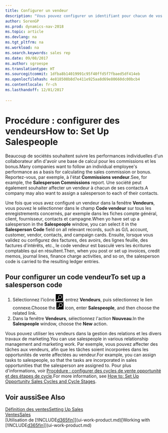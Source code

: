 ```yaml
---
title: Configurer un vendeur
description: "Vous pouvez configurer un identifiant pour chacun de vos vendeurs, afin de pouvoir suivre les performances de la personne ou affecter un vendeur à un contact."
author: SorenGP
ms.prod: dynamics-nav-2018
ms.topic: article
ms.devlang: na
ms.tgt_pltfrm: na
ms.workload: na
ms.search.keywords: sales rep
ms.date: 09/08/2017
ms.author: sgroespe
ms.translationtype: HT
ms.sourcegitcommit: 1dfba8b14019991c95f40ffd5f7fbaed5df414eb
ms.openlocfilehash: 4e818508b8d7e411e925aa8d69e80660dc00bcb4
ms.contentlocale: fr-ch
ms.lasthandoff: 12/01/2017

---
```

# <a name="how-to-set-up-salespeople"></a><span data-ttu-id="9b8ff-103">Procédure : configurer des vendeurs</span><span class="sxs-lookup"><span data-stu-id="9b8ff-103">How to: Set Up Salespeople</span></span>
<span data-ttu-id="9b8ff-104">Beaucoup de sociétés souhaitent suivre les performances individuelles d'un collaborateur afin d'avoir une base de calcul pour les commissions et les bonus.</span><span class="sxs-lookup"><span data-stu-id="9b8ff-104">Many companies want to follow an individual employee's performance as a basis for calculating the sales commission or bonus.</span></span> <span data-ttu-id="9b8ff-105">Reportez-vous, par exemple, à l'état **Commissions vendeur**.</span><span class="sxs-lookup"><span data-stu-id="9b8ff-105">See, for example, the **Salesperson Commissions** report.</span></span> <span data-ttu-id="9b8ff-106">Une société peut également souhaiter affecter un vendeur à chacun de ses contacts.</span><span class="sxs-lookup"><span data-stu-id="9b8ff-106">A company may also want to assign a salesperson to each of their contacts.</span></span>

<span data-ttu-id="9b8ff-107">Une fois que vous avez configuré un vendeur dans la fenêtre **Vendeurs**, vous pouvez le sélectionner dans le champ **Code vendeur** sur tous les enregistrements concernés, par exemple dans les fiches compte général, client, fournisseur, contacts et campagne.</span><span class="sxs-lookup"><span data-stu-id="9b8ff-107">When yo have set up a salesperson in the **Salespeople** window, you can select it in the **Salesperson Code** field on all relevant records, such as G/L account, customer, vendor, contacts, and campaign cards.</span></span> <span data-ttu-id="9b8ff-108">Ensuite, lorsque vous validez ou configurez des factures, des avoirs, des lignes feuille, des factures d'intérêts, etc., le code vendeur est basculé vers les écritures comptables qui en résultent.</span><span class="sxs-lookup"><span data-stu-id="9b8ff-108">Then, when you post or set up invoices, credit memos, journal lines, finance charge activities, and so on, the salesperson code is carried to the resulting ledger entries.</span></span>

## <a name="to-set-up-a-salesperson-code"></a><span data-ttu-id="9b8ff-109">Pour configurer un code vendeur</span><span class="sxs-lookup"><span data-stu-id="9b8ff-109">To set up a salesperson code</span></span>
1. <span data-ttu-id="9b8ff-110">Sélectionnez l'icône ![Page ou état pour la recherche](media/ui-search/search_small.png "Page ou état pour la recherche"), entrez **Vendeurs**, puis sélectionnez le lien connexe.</span><span class="sxs-lookup"><span data-stu-id="9b8ff-110">Choose the ![Search for Page or Report](media/ui-search/search_small.png "Search for Page or Report icon") icon, enter **Salespeople**, and then choose the related link.</span></span>
2. <span data-ttu-id="9b8ff-111">Dans la fenêtre **Vendeurs**, sélectionnez l'action **Nouveau**.</span><span class="sxs-lookup"><span data-stu-id="9b8ff-111">In the **Salespeople** window, choose the **New** action.</span></span>

<span data-ttu-id="9b8ff-112">Vous pouvez utiliser les vendeurs dans la gestion des relations et les divers travaux de marketing.</span><span class="sxs-lookup"><span data-stu-id="9b8ff-112">You can use salespeople in various relationship management and marketing work.</span></span> <span data-ttu-id="9b8ff-113">Par exemple, vous pouvez affecter des tâches aux vendeurs, afin que les tâches soient incorporées dans les opportunités de vente affectées au vendeur.</span><span class="sxs-lookup"><span data-stu-id="9b8ff-113">For example, you can assign tasks to salespeople, so that the tasks are incorporated in sales opportunities that the salesperson are assigned to.</span></span> <span data-ttu-id="9b8ff-114">Pour plus d'informations, voir [Procédure : configurer des cycles de vente opportunité et des étapes de cycle](marketing-how-setup-opportunity-sales-cycles-stages.md).</span><span class="sxs-lookup"><span data-stu-id="9b8ff-114">For more information, see [How to: Set Up Opportunity Sales Cycles and Cycle Stages](marketing-how-setup-opportunity-sales-cycles-stages.md).</span></span>

## <a name="see-also"></a><span data-ttu-id="9b8ff-115">Voir aussi</span><span class="sxs-lookup"><span data-stu-id="9b8ff-115">See Also</span></span>
[<span data-ttu-id="9b8ff-116">Définition des ventes</span><span class="sxs-lookup"><span data-stu-id="9b8ff-116">Setting Up Sales</span></span>](sales-setup-sales.md)  
[<span data-ttu-id="9b8ff-117">Ventes</span><span class="sxs-lookup"><span data-stu-id="9b8ff-117">Sales</span></span>](sales-manage-sales.md)  
<span data-ttu-id="9b8ff-118">[Utilisation de [!INCLUDE[d365fin](includes/d365fin_md.md)]](ui-work-product.md)</span><span class="sxs-lookup"><span data-stu-id="9b8ff-118">[Working with [!INCLUDE[d365fin](includes/d365fin_md.md)]](ui-work-product.md)</span></span>  

